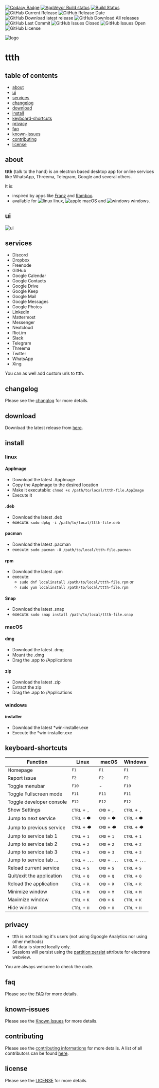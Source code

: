 [![Codacy Badge](https://api.codacy.com/project/badge/Grade/64a82c2d156f41c1b75431fb6da1c693)](https://www.codacy.com/app/yafp/ttth?utm_source=github.com&amp;utm_medium=referral&amp;utm_content=yafp/ttth&amp;utm_campaign=Badge_Grade)
[![AppVeyor Build status](https://ci.appveyor.com/api/projects/status/rd107p8kbexiot08?svg=true)](https://ci.appveyor.com/project/yafp/ttth)
[![Build Status](https://travis-ci.org/yafp/ttth.svg?branch=master)](https://travis-ci.org/yafp/ttth)
![GitHub Current Release](https://img.shields.io/github/release/yafp/ttth.svg?style=flat)
![GitHub Release Date](https://img.shields.io/github/release-date/yafp/ttth.svg?style=flat)
![GitHub Download latest release](https://img.shields.io/github/downloads/yafp/ttth/latest/total)
![GitHub Download All releases](https://img.shields.io/github/downloads/yafp/ttth/total.svg)
![GitHub Last Commit](https://img.shields.io/github/last-commit/yafp/ttth.svg?style=flat)
![GitHub Issues Closed](https://img.shields.io/github/issues-closed-raw/yafp/ttth.svg?style=flat)
![GitHub Issues Open](https://img.shields.io/github/issues-raw/yafp/ttth.svg?style=flat)
![GitHub License](https://img.shields.io/github/license/yafp/ttth.svg)


![logo](https://raw.githubusercontent.com/yafp/ttth/master/.github/logo/128x128.png)

# ttth

## table of contents

- [about](#about)
- [ui](#ui)
- [services](#services)
- [changelog](#changelog)
- [download](#download)
- [install](#install)
- [keyboard-shortcuts](#keyboard-shortcuts)
- [privacy](#privacy)
- [faq](#faq)
- [known-issues](#known-issues)
- [contributing](#contributing)
- [license](#license)

## about
**ttth** (talk to the hand) is an electron based desktop app for online services like WhatsApp, Threema, Telegram, Google and several others.

It is:

* inspired by apps like [Franz](https://github.com/meetfranz/franz) and [Rambox](https://github.com/ramboxapp/community-edition).
* available for ![linux](https://raw.githubusercontent.com/yafp/ttth/master/.github/platform/linux_32x32.png) linux, ![apple](https://raw.githubusercontent.com/yafp/ttth/master/.github/platform/apple_32x32.png) macOS and ![windows](https://raw.githubusercontent.com/yafp/ttth/master/.github/platform/windows_32x32.png) windows.

## ui
![ui](https://raw.githubusercontent.com/yafp/ttth/master/.github/screenshots/ui_latest.png)


## services
* Discord
* Dropbox
* Freenode
* GitHub
* Google Calendar
* Google Contacts
* Google Drive
* Google Keep
* Google Mail
* Google Messages
* Google Photos
* LinkedIn
* Mattermost
* Messenger
* Nextcloud
* Riot.im
* Slack
* Telegram
* Threema
* Twitter
* WhatsApp
* Xing

You can as well add custom urls to ttth.


## changelog
Please see the [changlog](docs/CHANGELOG.md) for more details.


## download
Download the latest release from [here](https://github.com/yafp/ttth/releases).


## install

### linux

#### AppImage
* Download the latest .AppImage
* Copy the AppImage to the desired location
* Make it executable: ```chmod +x /path/to/local/ttth-file.AppImage```
* Execute it

#### .deb
* Download the latest .deb
* execute: ```sudo dpkg -i /path/to/local/ttth-file.deb```

#### pacman
* Download the latest .pacman
* execute: ```sudo pacman -U /path/to/local/ttth-file.pacman```

#### rpm
* Download the latest .rpm
* execute:
  * ```sudo dnf localinstall /path/to/local/ttth-file.rpm``` or
  * ```sudo yum localinstall /path/to/local/ttth-file.rpm```

#### Snap
* Download the latest .snap
* execute: ```sudo snap install /path/to/local/ttth-file.snap```

### macOS
#### dmg
* Download the latest .dmg
* Mount the .dmg
* Drag the .app to /Applications

#### zip
* Download the latest .zip
* Extract the zip
* Drag the .app to /Applications

### windows

#### installer
* Download the latest *win-installer.exe
* Execute the *win-installer.exe


## keyboard-shortcuts

| Function                        | Linux                           | macOS                           | Windows                         |
| ------------------------------- | ------------------------------- | ------------------------------- | ------------------------------- |
| Homepage                        | <kbd>F1</kbd>                   | <kbd>F1</kbd>                   | <kbd>F1</kbd>                   |
| Report issue                    | <kbd>F2</kbd>                   | <kbd>F2</kbd>                   | <kbd>F2</kbd>                   |
| Toggle menubar                  | <kbd>F10</kbd>                  | -                               | <kbd>F10</kbd>                  |
| Toggle Fullscreen mode          | <kbd>F11</kbd>                  | <kbd>F11</kbd>                  | <kbd>F11</kbd>                  |
| Toggle developer console        | <kbd>F12</kbd>                  | <kbd>F12</kbd>                  | <kbd>F12</kbd>                  |
| Show Settings                   | <kbd>CTRL</kbd> + <kbd>,</kbd>  | <kbd>CMD</kbd> + <kbd>,</kbd>   | <kbd>CTRL</kbd> + <kbd>,</kbd>  |
| Jump to next service            | <kbd>CTRL</kbd> + <kbd>🡆</kbd> | <kbd>CMD</kbd> + <kbd>🡆</kbd>   | <kbd>CTRL</kbd> + <kbd>🡆</kbd>  |
| Jump to previous service        | <kbd>CTRL</kbd> + <kbd>🡄</kbd> | <kbd>CMD</kbd> + <kbd>🡄</kbd>   | <kbd>CTRL</kbd> + <kbd>🡄</kbd>  |
| Jump to service tab 1           | <kbd>CTRL</kbd> + <kbd>1</kbd>  | <kbd>CMD</kbd> + <kbd>1</kbd>   | <kbd>CTRL</kbd> + <kbd>1</kbd>  |
| Jump to service tab 2           | <kbd>CTRL</kbd> + <kbd>2</kbd>  | <kbd>CMD</kbd> + <kbd>2</kbd>   | <kbd>CTRL</kbd> + <kbd>2</kbd>  |
| Jump to service tab 3           | <kbd>CTRL</kbd> + <kbd>3</kbd>  | <kbd>CMD</kbd> + <kbd>3</kbd>   | <kbd>CTRL</kbd> + <kbd>3</kbd>  |
| Jump to service tab ...         | <kbd>CTRL</kbd> + <kbd>...</kbd>  | <kbd>CMD</kbd> + <kbd>...</kbd>   | <kbd>CTRL</kbd> + <kbd>...</kbd>  |
| Reload current service          | <kbd>CTRL</kbd> + <kbd>S</kbd>  | <kbd>CMD</kbd> + <kbd>S</kbd>   | <kbd>CTRL</kbd> + <kbd>S</kbd>  |
| Quit/exit the application       | <kbd>CTRL</kbd> + <kbd>Q</kbd>  | <kbd>CMD</kbd> + <kbd>Q</kbd>   | <kbd>CTRL</kbd> + <kbd>Q</kbd>  |
| Reload the application          | <kbd>CTRL</kbd> + <kbd>R</kbd>  | <kbd>CMD</kbd> + <kbd>R</kbd>   | <kbd>CTRL</kbd> + <kbd>R</kbd>  |
| Minimize window                 | <kbd>CTRL</kbd> + <kbd>M</kbd>  | <kbd>CMD</kbd> + <kbd>M</kbd>   | <kbd>CTRL</kbd> + <kbd>M</kbd>  |
| Maximize window                 | <kbd>CTRL</kbd> + <kbd>K</kbd>  | <kbd>CMD</kbd> + <kbd>K</kbd>   | <kbd>CTRL</kbd> + <kbd>K</kbd>  |
| Hide window                     | <kbd>CTRL</kbd> + <kbd>H</kbd>  | <kbd>CMD</kbd> + <kbd>H</kbd>   | <kbd>CTRL</kbd> + <kbd>H</kbd>  |



## privacy
* ttth is not tracking it's users (not using Ggoogle Analytics nor using other methods)
* All data is stored locally only.
* Sessions will persist using the [partition:persist](https://electronjs.org/docs/api/webview-tag#partition) attribute for electrons webview.

You are always welcome to check the code.


## faq
Please see the [FAQ](docs/FAQ.md) for more details.


## known-issues
Please see the [Known Issues](docs/KNOWN_ISSUES.md) for more details.


## contributing
Please see the [contributing informations](docs/CONTRIBUTING.md) for more details.
A list of all contributors can be found [here](docs/CONTRIBUTORS.md).


## license
Please see the [LICENSE](LICENSE) for more details.
